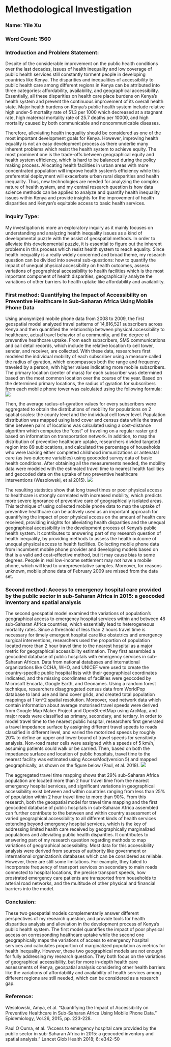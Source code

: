 # Methodological Investigation
### Name: Yile Xu 
### Word Count: 1560 

### Introduction and Problem Statement: 
Despite of the considerable improvement on the public health conditions over the last decades, issues of health inequality and low coverage of public health services still constantly torment people in developing countries like Kenya. The disparities and inequalities of accessibility to public health care among different regions in Kenya can be attributed into three categories: affordability, availability, and geographical accessibility. Essentially, all these disparities on health care place burdens on Kenya’s health system and prevent the continuous improvement of its overall health state.  Major health burdens on Kenya’s public health system include relative high under-5 mortality rate of 51.3 per 1000 which decreased at a stagnant rate, high maternal mortality rate of 25.7 deaths per 10000, and high mortality caused by both communicable and noncommunicable diseases.

Therefore, alleviating health inequality should be considered as one of the most important development goals for Kenya. However, improving health equality is not an easy development process as there underlie many inherent problems which resist the health system to achieve equity. The most prominent one is the trade-offs between geographical equity and health system efficiency, which is hard to be balanced during the policy making process. Allocating health facilities in urban areas with more concentrated population will improve health system’s efficiency while this preferential deployment will exacerbate urban rural disparities and health inequality. Thus, new technologies are needed for analyzing the complex nature of health system, and my central research question is how data science methods can be applied to analyze and quantify health inequality issues within Kenya and provide insights for the improvement of health disparities and Kenyan’s equitable access to basic health services.

### Inquiry Type:
My investigation is more an exploratory inquiry as it mainly focuses on understanding and analyzing health inequality issues as a kind of developmental puzzle with the assist of geospatial methods. In order to alleviate this developmental puzzle, it is essential to figure out the inherent problems in this process which resist health system to reach equality.  Since health inequality is a really widely concerned and broad theme, my research question can be divided into several sub-questions: how to quantify the impact of unequal physical accessibility on health outcomes, assess variations of geographical accessibility to health facilities which is the most important component of health disparities, geographically analyze the variations of other barriers to health uptake like affordability and availability.  


### First method: Quantifying the Impact of Accessibility on Preventive Healthcare in Sub-Saharan Africa Using Mobile Phone Data 
Using anonymized mobile phone data from 2008 to 2009, the first geospatial model analyzed travel patterns of 14,816,521 subscribers across Kenya and then quantified the relationship between physical accessibility to healthcare, actual travel behavior of a community, and the degree of preventive healthcare uptake. From each subscribers, SMS communications and call detail records, which include the relative location to cell tower, sender, and receiver, are collected. With these data, researchers first modeled the individual mobility of each subscriber using a measure called the radius of gyration, which encompasses both the range and frequency traveled by a person, with higher values indicating more mobile subscribers. The primary location (center of mass) for each subscriber was determined based on the most common location over the course of the year. Based on the determined primary locations, the radius of gyration for subscribers from each mobile phone tower was calculated using the following formula: 
![](formula.png)

Then, the average radius-of-gyration values for every subscribers were aggregated to obtain the distributions of mobility for populations on 2 spatial scales: the county level and the individual cell tower level. Population distribution was mapped using land cover and census data while the travel time between pairs of locations was calculated using a cost–distance algorithm which computes the “cost” of traveling on a regular raster grid based on information on transportation network. In addition, to map the distribution of preventive healthcare uptake, researchers divided targeted region into 89 sublocations, and calculated the percentage of households who were lacking either completed childhood immunizations or antenatal care (as two outcome variables) using geocoded survey data of basic health conditions. After obtaining all the measurements needed, the mobility data were modeled with the estimated travel time to nearest health facilities and geocoded data on the uptake of two preventive healthcare interventions (Wesolowski, et al 2015).
![](method1.png)

The resulting statistics show that long travel times or poor physical access to healthcare is strongly correlated with increased mobility, which predicts more severe ignorance of preventive care of geographically isolated areas. This technique of using collected mobile phone data to map the uptake of preventive healthcare can be actively used as an important approach for quantifying the impact of poor physical access on the amount of health care received, providing insights for alleviating health disparities and the unequal geographical accessibility in the development process of Kenya’s public health system.  It contributes to answering part of my research question of health inequality, by providing methods to assess the health outcome of unequal physical access to health facilities. Collecting mobile phone data from incumbent mobile phone provider and developing models based on that is a valid and cost-effective method, but it may cause bias to some degrees. People in real low-income settlement may not have a mobile phone, which will lead to unrepresentative samples. Moreover, for reasons unknown, mobile phone data of February 2009 are missed from the data set. 

### Second method: Access to emergency hospital care provided by the public sector in sub-Saharan Africa in 2015: a geocoded inventory and spatial analysis

The second geospatial model examined the variations of population’s geographical access to emergency hospital services within and between 48 sub-Saharan Africa countries, which essentially lead to heterogeneous mortality rates. Since a threshold of less than 2 hours travel time is necessary for timely emergent hospital care like obstetrics and emergency surgical interventions, researchers used the proportion of population located more than 2 hour travel time to the nearest hospital as a major metric for geographical accessibility estimation. They first assembled a geocoded database of public hospitals with emergency services in sub-Saharan African. Data from national databases and international organizations like OCHA, WHO, and UNICEF were used to create the country-specific public hospital lists with their geographical coordinates indicated, and the missing coordinates of facilities were geocoded by Microsoft Encarta, Google Earth, and Geonames. Using a random forest technique, researchers disaggregated census data from WorldPop database to land use and land cover grids, and created total population mappings at 1 km^2 spatial resolution. Moreover, road network data which contain information about average motorised travel speeds were derived from Google Map Maker Project and OpenStreetMap using ArcMap, and major roads were classified as primary, secondary, and tertiary. In order to model travel time to the nearest public hospital, researchers first generated a travel impedance surface by assigning different travel speeds to roads classified in different level, and varied the motorized speeds by roughly 20% to define an upper and lower bound of travel speeds for sensitivity analysis. Non-road raster cells were assigned with a speeds of 5 km/h, assuming patients could walk or be carried. Then, based on both the impedance surface and location of public hospitals, travel time to the nearest facility was estimated using AccessMod(version 5) and mapped geographically, as shown on the figure below (Paul, et al. 2018). 
![](method2.png)

The aggregated travel time mapping shows that 29% sub-Saharan Africa population are located more than 2 hour travel time from the nearest emergency hospital services, and significant variations in geographical accessibility exist between and within countries ranging from less than 25% of population within 2 hour travel time to more than 90%. From this research, both the geospatial model for travel time mapping and the first geocoded database of public hospitals in sub-Saharan Africa assembled can further contribute to the between and within country assessment of varied geographical accessibility to all different kinds of health services extending beyond emergency hospital services, which is the key of addressing limited health care received by geographically marginalized populations and alleviating public health disparities. It contributes to answering part of my research question regarding methods to map variations of geographical accessibility. Most data for this accessibility analysis were derived from sources of authority like government or international organization’s databases which can be considered as reliable. However, there are still some limitations. For example, they failed to incorporate frequency of transport services on secondary to main roads connected to hospital locations, the precise transport speeds, how prostrated emergency care patients are transported from households to arterial road networks, and the multitude of other physical and financial barriers into the model. 

### Conclusion: 
These two geospatial models complementarily answer different perspectives of my research question, and provide tools for health disparities analysis and alleviation in the development process of Kenya’s public health system. The first model quantifies the impact of poor physical access on corresponding healthcare uptake while the second one geographically maps the variations of access to emergency hospital services and calculates proportion of marginalized population as metrics for health inequality. However, these two geographical models are not enough for fully addressing my research question. They both focus on the variations of geographical accessibility, but for more in-depth health care assessments of Kenya, geospatial analysis considering other health barriers like the variations of affordability and availability of health services among different regions are still needed, which can be considered as a research gap.  

### Reference: 
Wesolowski, Amya, et al. “Quantifying the Impact of Accessibility on Preventive Healthcare in Sub-Saharan Africa Using Mobile Phone Data.” Epidemiology, Vol.26, 2015, pp. 223-228.

Paul O Ouma, et al. “Access to emergency hospital care provided by the public sector in sub-Saharan Africa in 2015: a geocoded inventory and spatial analysis.” Lancet Glob Health 2018; 6: e342–50



